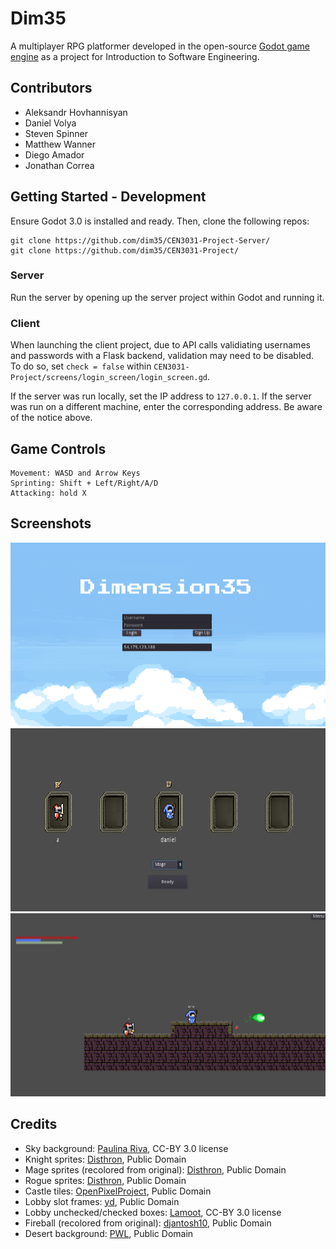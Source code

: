 # Dim35
A multiplayer RPG platformer developed in the open-source [Godot game engine](https://godotengine.org/) as a project for Introduction to Software Engineering.

## Contributors
- Aleksandr Hovhannisyan
- Daniel Volya
- Steven Spinner
- Matthew Wanner
- Diego Amador
- Jonathan Correa

## Getting Started - Development
Ensure Godot 3.0 is installed and ready. Then, clone the following repos:
```
git clone https://github.com/dim35/CEN3031-Project-Server/
git clone https://github.com/dim35/CEN3031-Project/
```
### Server
Run the server by opening up the server project within Godot and running it.

### Client
When launching the client project, due to API calls validiating usernames and passwords with a Flask backend, validation may need to be disabled. To do so, set `check = false` within `CEN3031-Project/screens/login_screen/login_screen.gd`.

If the server was run locally, set the IP address to `127.0.0.1`. If the server was run on a different machine, enter the corresponding address. Be aware of the notice above.

## Game Controls
```
Movement: WASD and Arrow Keys
Sprinting: Shift + Left/Right/A/D
Attacking: hold X
```

## Screenshots
![Login](assets/screenshots/login.png)
![Lobby](assets/screenshots/lobby.png)
![In Game](assets/screenshots/ingame.png)

## Credits
- Sky background: [Paulina Riva](https://opengameart.org/content/sky-background), CC-BY 3.0 license
- Knight sprites: [Disthron](https://opengameart.org/content/classic-knight-animated), Public Domain
- Mage sprites (recolored from original): [Disthron](https://opengameart.org/content/mr-necromancer-man-animated), Public Domain
- Rogue sprites: [Disthron](https://opengameart.org/content/mr-knife-guy-animated), Public Domain
- Castle tiles: [OpenPixelProject](https://openpixelproject.itch.io/opp2017castle), Public Domain
- Lobby slot frames: [yd](https://opengameart.org/content/gui-windows-constructor), Public Domain
- Lobby unchecked/checked boxes: [Lamoot](https://opengameart.org/content/rpg-gui-construction-kit-v10), CC-BY 3.0 license
- Fireball (recolored from original): [djantosh10](https://opengameart.org/content/fireballs), Public Domain
- Desert background: [PWL](https://opengameart.org/content/seamless-desert-background-in-parts), Public Domain

